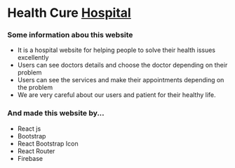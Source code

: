 # Health Cure [Hospital](https://health-cure-hospital.web.app/)

### Some information abou this website 
* It is a hospital website for helping people to solve their health issues excellently
* Users can see doctors details and choose the doctor depending on their problem
* Users can see the services and make their appointments depending on the problem
* We are very careful about our users and patient for their healthy life.

### And made this website by...
* React js
* Bootstrap
* React Bootstrap Icon
* React Router
* Firebase 





